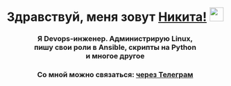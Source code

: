 <!-- ### Здравствуй, меня зовут Никита! 👋 -->
<h1 align="center">Здравствуй, меня зовут <a href="https://github.com/sonikk666" target="_blank">Никита!</a>
<img src="https://github.com/blackcater/blackcater/raw/main/images/Hi.gif" height="32"/></h1>
<h3 align="center">Я Devops-инженер. Администрирую Linux,<br> пишу свои роли в Ansible, скрипты на Python<br> и многое другое</h3>
<h3 align="center">Со мной можно связаться:
  <a href="https://t.me/Nikita_im">через Телеграм</a>
</h3>

<!--
**sonikk666/sonikk666** is a ✨ _special_ ✨ repository because its `README.md` (this file) appears on your GitHub profile.

Here are some ideas to get you started:

- 🔭 I’m currently working on ...
- 🌱 I’m currently learning ...
- 👯 I’m looking to collaborate on ...
- 🤔 I’m looking for help with ...
- 💬 Ask me about ...
- 📫 How to reach me: ...
- 😄 Pronouns: ...
- ⚡ Fun fact: ...
-->
